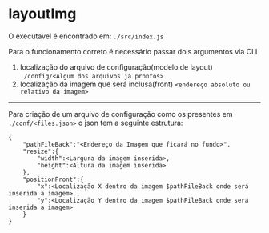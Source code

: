 # layoutImg

O executavel é encontrado em:
`./src/index.js`

Para o funcionamento correto é necessário passar dois argumentos via CLI
1. localização do arquivo de configuração(modelo de layout) `./config/<Algum dos arquivos ja prontos>` 
2. localização da imagem que será inclusa(front) `<endereço absoluto ou relativo da imagem>`

---

Para criação de um arquivo de configuração como os presentes em `./conf/<files.json>`
o json tem a seguinte estrutura:
```
{
    "pathFileBack":"<Endereço da Imagem que ficará no fundo>",
    "resize":{
        "width":<Largura da imagem inserida>,
        "height":<Altura da imagem inserida>
    },
    "positionFront":{
        "x":<Localização X dentro da imagem $pathFileBack onde será inserida a imagem> ,
        "y":<Localização Y dentro da imagem $pathFileBack onde será inserida a imagem>
    }
}
```
